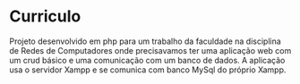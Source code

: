 ﻿# Curriculo

Projeto desenvolvido em php para um trabalho da faculdade na disciplina de Redes de Computadores onde precisavamos ter uma
aplicação web com um crud básico e uma comunicação com um banco de dados.
A aplicação usa o servidor Xampp e se comunica com banco MySql do próprio Xampp.
